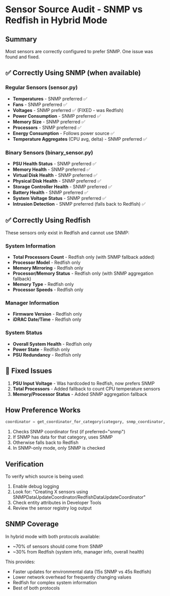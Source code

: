 # Sensor Source Audit - SNMP vs Redfish in Hybrid Mode

## Summary
Most sensors are correctly configured to prefer SNMP. One issue was found and fixed.

## ✅ Correctly Using SNMP (when available)

### Regular Sensors (sensor.py)
- **Temperatures** - SNMP preferred ✅
- **Fans** - SNMP preferred ✅
- **Voltages** - SNMP preferred ✅ (FIXED - was Redfish)
- **Power Consumption** - SNMP preferred ✅
- **Memory Size** - SNMP preferred ✅
- **Processors** - SNMP preferred ✅
- **Energy Consumption** - Follows power source ✅
- **Temperature Aggregates** (CPU avg, delta) - SNMP preferred ✅

### Binary Sensors (binary_sensor.py)
- **PSU Health Status** - SNMP preferred ✅
- **Memory Health** - SNMP preferred ✅
- **Virtual Disk Health** - SNMP preferred ✅
- **Physical Disk Health** - SNMP preferred ✅
- **Storage Controller Health** - SNMP preferred ✅
- **Battery Health** - SNMP preferred ✅
- **System Voltage Status** - SNMP preferred ✅
- **Intrusion Detection** - SNMP preferred (falls back to Redfish) ✅

## ✅ Correctly Using Redfish

These sensors only exist in Redfish and cannot use SNMP:

### System Information
- **Total Processors Count** - Redfish only (with SNMP fallback added)
- **Processor Model** - Redfish only
- **Memory Mirroring** - Redfish only
- **Processor/Memory Status** - Redfish only (with SNMP aggregation fallback)
- **Memory Type** - Redfish only
- **Processor Speeds** - Redfish only

### Manager Information
- **Firmware Version** - Redfish only
- **iDRAC Date/Time** - Redfish only

### System Status
- **Overall System Health** - Redfish only
- **Power State** - Redfish only
- **PSU Redundancy** - Redfish only

## 🔧 Fixed Issues

1. **PSU Input Voltage** - Was hardcoded to Redfish, now prefers SNMP
2. **Total Processors** - Added fallback to count CPU temperature sensors
3. **Memory/Processor Status** - Added SNMP aggregation fallback

## How Preference Works

```python
coordinator = get_coordinator_for_category(category, snmp_coordinator, redfish_coordinator, "snmp")
```

1. Checks SNMP coordinator first (if preferred="snmp")
2. If SNMP has data for that category, uses SNMP
3. Otherwise falls back to Redfish
4. In SNMP-only mode, only SNMP is checked

## Verification

To verify which source is being used:
1. Enable debug logging
2. Look for: "Creating X sensors using SNMPDataUpdateCoordinator/RedfishDataUpdateCoordinator"
3. Check entity attributes in Developer Tools
4. Review the sensor registry log output

## SNMP Coverage

In hybrid mode with both protocols available:
- ~70% of sensors should come from SNMP
- ~30% from Redfish (system info, manager info, overall health)

This provides:
- Faster updates for environmental data (15s SNMP vs 45s Redfish)
- Lower network overhead for frequently changing values
- Redfish for complex system information
- Best of both protocols